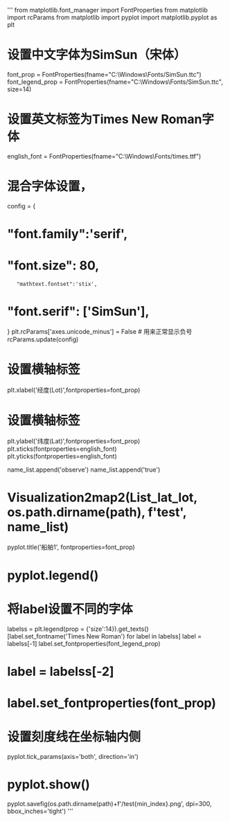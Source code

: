 '''
from matplotlib.font_manager import FontProperties
from matplotlib import rcParams
from matplotlib import pyplot
import matplotlib.pyplot as plt

# 设置中文字体为SimSun（宋体）
font_prop = FontProperties(fname="C:\Windows\Fonts/SimSun.ttc")
font_legend_prop = FontProperties(fname="C:\Windows\Fonts/SimSun.ttc", size=14)
# 设置英文标签为Times New Roman字体
english_font = FontProperties(fname="C:\Windows\Fonts/times.ttf")
# 混合字体设置，
config = {
#     "font.family":'serif',
#     "font.size": 80,
       "mathtext.fontset":'stix',
#     "font.serif": ['SimSun'],
}
plt.rcParams['axes.unicode_minus'] = False  # 用来正常显示负号
rcParams.update(config)


# 设置横轴标签
plt.xlabel('经度($\mathrm{Lot}$)',fontproperties=font_prop)

# 设置横轴标签
plt.ylabel('纬度($\mathrm{Lat}$)',fontproperties=font_prop)
plt.xticks(fontproperties=english_font)
plt.yticks(fontproperties=english_font)

name_list.append('observe')
name_list.append('true')
# Visualization2map2(List_lat_lot, os.path.dirname(path), f'test', name_list)
pyplot.title('船舶$\mathrm{1}$', fontproperties=font_prop)
# pyplot.legend()
# 将label设置不同的字体
labelss = plt.legend(prop = {'size':14}).get_texts()
[label.set_fontname('Times New Roman') for label in labelss]
label = labelss[-1]
label.set_fontproperties(font_legend_prop)
# label = labelss[-2]
# label.set_fontproperties(font_prop)
# 设置刻度线在坐标轴内侧
pyplot.tick_params(axis='both', direction='in')

# pyplot.show()
pyplot.savefig(os.path.dirname(path)+f'/test{min_index}.png', dpi=300, bbox_inches='tight')
'''
